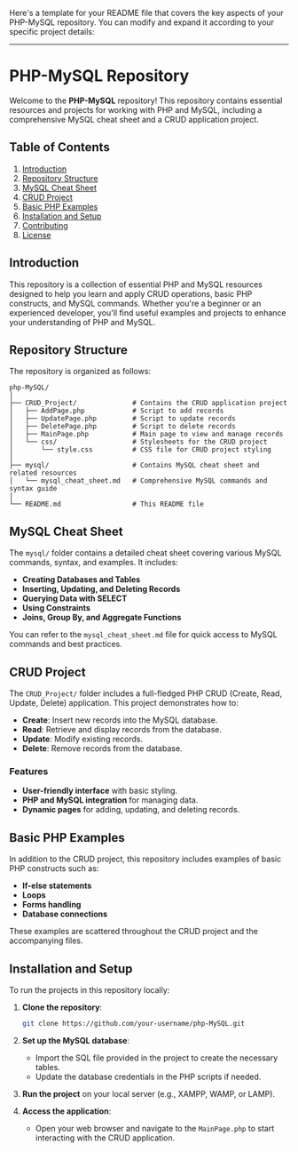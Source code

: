 Here's a template for your README file that covers the key aspects of your PHP-MySQL repository. You can modify and expand it according to your specific project details:

---

# PHP-MySQL Repository

Welcome to the **PHP-MySQL** repository! This repository contains essential resources and projects for working with PHP and MySQL, including a comprehensive MySQL cheat sheet and a CRUD application project.

## Table of Contents

1. [Introduction](#introduction)
2. [Repository Structure](#repository-structure)
3. [MySQL Cheat Sheet](#mysql-cheat-sheet)
4. [CRUD Project](#crud-project)
5. [Basic PHP Examples](#basic-php-examples)
6. [Installation and Setup](#installation-and-setup)
7. [Contributing](#contributing)
8. [License](#license)

## Introduction

This repository is a collection of essential PHP and MySQL resources designed to help you learn and apply CRUD operations, basic PHP constructs, and MySQL commands. Whether you're a beginner or an experienced developer, you'll find useful examples and projects to enhance your understanding of PHP and MySQL.

## Repository Structure

The repository is organized as follows:

```
php-MySQL/
│
├── CRUD_Project/              # Contains the CRUD application project
│   ├── AddPage.php            # Script to add records
│   ├── UpdatePage.php         # Script to update records
│   ├── DeletePage.php         # Script to delete records
│   ├── MainPage.php           # Main page to view and manage records
│   └── css/                   # Stylesheets for the CRUD project
│       └── style.css          # CSS file for CRUD project styling
│
├── mysql/                     # Contains MySQL cheat sheet and related resources
│   └── mysql_cheat_sheet.md   # Comprehensive MySQL commands and syntax guide
│
└── README.md                  # This README file
```

## MySQL Cheat Sheet

The `mysql/` folder contains a detailed cheat sheet covering various MySQL commands, syntax, and examples. It includes:

- **Creating Databases and Tables**
- **Inserting, Updating, and Deleting Records**
- **Querying Data with SELECT**
- **Using Constraints**
- **Joins, Group By, and Aggregate Functions**

You can refer to the `mysql_cheat_sheet.md` file for quick access to MySQL commands and best practices.

## CRUD Project

The `CRUD_Project/` folder includes a full-fledged PHP CRUD (Create, Read, Update, Delete) application. This project demonstrates how to:

- **Create**: Insert new records into the MySQL database.
- **Read**: Retrieve and display records from the database.
- **Update**: Modify existing records.
- **Delete**: Remove records from the database.

### Features

- **User-friendly interface** with basic styling.
- **PHP and MySQL integration** for managing data.
- **Dynamic pages** for adding, updating, and deleting records.

## Basic PHP Examples

In addition to the CRUD project, this repository includes examples of basic PHP constructs such as:

- **If-else statements**
- **Loops**
- **Forms handling**
- **Database connections**

These examples are scattered throughout the CRUD project and the accompanying files.

## Installation and Setup

To run the projects in this repository locally:

1. **Clone the repository**:
   ```bash
   git clone https://github.com/your-username/php-MySQL.git
   ```
2. **Set up the MySQL database**:
   - Import the SQL file provided in the project to create the necessary tables.
   - Update the database credentials in the PHP scripts if needed.

3. **Run the project** on your local server (e.g., XAMPP, WAMP, or LAMP).

4. **Access the application**:
   - Open your web browser and navigate to the `MainPage.php` to start interacting with the CRUD application.
